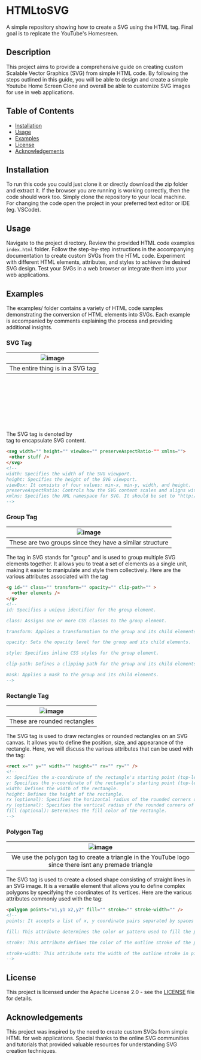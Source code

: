 # HTMLtoSVG
A simple repository showing how to create a SVG using the HTML tag.
Final goal is to replcate the YouTube's Homesreen.

## Description
This project aims to provide a comprehensive guide on creating custom Scalable Vector Graphics (SVG) from simple HTML code. By following the steps outlined in this guide, you will be able to design and create a simple Youtube Home Screen Clone and overall be able to customize SVG images for use in web applications.

## Table of Contents
- [Installation](#installation) 
- [Usage](#usage)
- [Examples](#examples)
- [License](#license)
- [Acknowledgements](#acknowledgements)


## Installation
To run this code you could just clone it or directly download the zip folder and extract it.
If the browser you are running is working correctly, then the code should work too.
Simply clone the repository to your local machine.
For changing the code open the project in your preferred text editor or IDE (eg. VSCode).


## Usage
Navigate to the project directory.
Review the provided HTML code examples ```index.html``` folder.
Follow the step-by-step instructions in the accompanying documentation to create custom SVGs from the HTML code.
Experiment with different HTML elements, attributes, and styles to achieve the desired SVG design.
Test your SVGs in a web browser or integrate them into your web applications.


## Examples
The examples/ folder contains a variety of HTML code samples demonstrating the conversion of HTML elements into SVGs. Each example is accompanied by comments explaining the process and providing additional insights.

### SVG Tag

| ![image](https://github.com/Aspireve/HTMLtoSVG/assets/93852415/0dfa916f-9701-45a0-ace0-14fd8e192426)  |
|:--:|
| The entire thing is in a SVG tag   |

The SVG tag is denoted by <svg> and is typically paired with a closing </svg> tag to encapsulate SVG content.
```HTML
<svg width="" height="" viewBox="" preserveAspectRatio-"" xmlns="">
 <other stuff />
</svg>
<!--
width: Specifies the width of the SVG viewport.
height: Specifies the height of the SVG viewport.
viewBox: It consists of four values: min-x, min-y, width, and height.
preserveAspectRatio: Controls how the SVG content scales and aligns within the viewport.
xmlns: Specifies the XML namespace for SVG. It should be set to "http://www.w3.org/2000/svg".
-->
```

### Group Tag
|![image](https://github.com/Aspireve/HTMLtoSVG/assets/93852415/04a73e5e-e546-4b0c-bc7e-af49dc01af83) |
|:--:|
| These are two groups since they have a similar structure |

The <g> tag in SVG stands for "group" and is used to group multiple SVG elements together. It allows you to treat a set of elements as a single unit, making it easier to manipulate and style them collectively. Here are the various attributes associated with the <g> tag

```HTML
<g id="" class="" transform="" opacity="" clip-path="" >
  <other elements />
</g>
<!-- 
id: Specifies a unique identifier for the group element.

class: Assigns one or more CSS classes to the group element.

transform: Applies a transformation to the group and its child elements.

opacity: Sets the opacity level for the group and its child elements.

style: Specifies inline CSS styles for the group element. 

clip-path: Defines a clipping path for the group and its child elements.

mask: Applies a mask to the group and its child elements.
-->
```

### Rectangle Tag
| ![image](https://github.com/Aspireve/HTMLtoSVG/assets/93852415/7ebfd90c-57bc-4cdd-96d8-eddf2357807f) |
 |:--:|
  | These are rounded rectangles |
  
The <rect> SVG tag is used to draw rectangles or rounded rectangles on an SVG canvas. It allows you to define the position, size, and appearance of the rectangle. Here, we will discuss the various attributes that can be used with the <rect> tag:
```HTML
<rect x="" y="" width="" height="" rx="" ry="" />
<!--
x: Specifies the x-coordinate of the rectangle's starting point (top-left corner).
y: Specifies the y-coordinate of the rectangle's starting point (top-left corner).
width: Defines the width of the rectangle.
height: Defines the height of the rectangle.
rx (optional): Specifies the horizontal radius of the rounded corners of the rectangle.
ry (optional): Specifies the vertical radius of the rounded corners of the rectangle.
fill (optional): Determines the fill color of the rectangle.
-->
```
  
### Polygon Tag
| ![image](https://github.com/Aspireve/HTMLtoSVG/assets/93852415/0fb41653-fb0e-4365-8410-151e9ac440f6) |
  |:--:|
  | We use the polygon tag to create a triangle in the YouTube logo since there isnt any premade triangle |
  
The <polygon> SVG tag is used to create a closed shape consisting of straight lines in an SVG image. It is a versatile element that allows you to define complex polygons by specifying the coordinates of its vertices. Here are the various attributes commonly used with the <polygon> tag:

```HTML
<polygon points="x1,y1 x2,y2" fill="" stroke="" stroke-width="" />
<!--
points: It accepts a list of x, y coordinate pairs separated by spaces or commas.

fill: This attribute determines the color or pattern used to fill the polygon.

stroke: This attribute defines the color of the outline stroke of the polygon.

stroke-width: This attribute sets the width of the outline stroke in pixels.
-->

```


## License
This project is licensed under the Apache License 2.0 - see the [LICENSE](LICENSE) file for details.

## Acknowledgements
This project was inspired by the need to create custom SVGs from simple HTML for web applications. Special thanks to the online SVG communities and tutorials that provided valuable resources for understanding SVG creation techniques.
